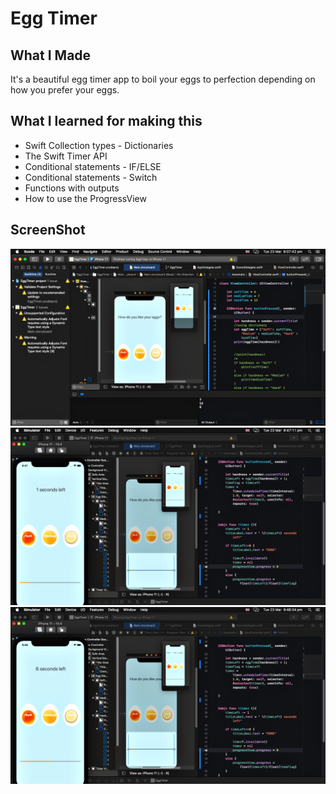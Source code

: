 
# Egg Timer

## What I Made

It's a beautiful egg timer app to boil your eggs to perfection depending on how you prefer your eggs. 

## What I learned for making this

* Swift Collection types - Dictionaries
* The Swift Timer API
* Conditional statements - IF/ELSE
* Conditional statements - Switch
* Functions with outputs
* How to use the ProgressView

## ScreenShot

![Image1](Doc/Image1.png)
![Image2](Doc/Image2.png)
![Image3](Doc/Image3.png)
